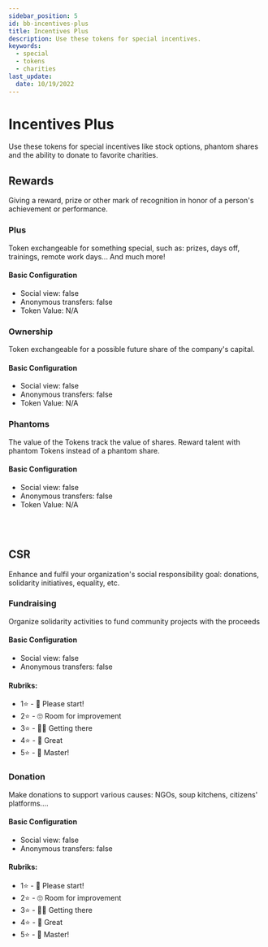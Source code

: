 ```yaml
---
sidebar_position: 5
id: bb-incentives-plus
title: Incentives Plus
description: Use these tokens for special incentives.
keywords:
  - special
  - tokens
  - charities
last_update:
  date: 10/19/2022
---
```


# Incentives Plus

Use these tokens for special incentives like stock options, phantom shares and the ability to donate to favorite charities.

## Rewards

Giving a reward, prize or other mark of recognition in honor of a person's achievement or performance.

### Plus

Token exchangeable for something special, such as: prizes, days off, trainings, remote work days... And much more!

<h4> Basic Configuration </h4>

- Social view: false
- Anonymous transfers: false
- Token Value: N/A

### Ownership

Token exchangeable for a possible future share of the company's capital.

<h4> Basic Configuration </h4>

- Social view: false
- Anonymous transfers: false
- Token Value: N/A

### Phantoms

The value of the Tokens track the value of shares. Reward talent with phantom Tokens instead of a phantom share.

<h4> Basic Configuration </h4>

- Social view: false
- Anonymous transfers: false
- Token Value: N/A

<br></br>

## CSR

Enhance and fulfil your organization's social responsibility goal: donations, solidarity initiatives, equality, etc.

### Fundraising

Organize solidarity activities to fund community projects with the proceeds

<h4> Basic Configuration </h4>

- Social view: false
- Anonymous transfers: false

<h4>Rubriks:</h4>

- 1⭐ - 🤨​ Please start!
- 2⭐ - 🙄​ Room for improvement
- 3⭐ - 🙌🏼​ Getting there
- 4⭐ - 🤩​ Great
- 5⭐ - 💯​ Master!

### Donation

Make donations to support various causes: NGOs, soup kitchens, citizens' platforms....

<h4> Basic Configuration </h4>

- Social view: false
- Anonymous transfers: false

<h4>Rubriks:</h4>

- 1⭐ - 🤨​ Please start!
- 2⭐ - 🙄​ Room for improvement
- 3⭐ - 🙌🏼​ Getting there
- 4⭐ - 🤩​ Great
- 5⭐ - 💯​ Master!
